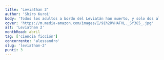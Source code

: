 ```yaml
---
title: 'Leviathan 2'
author: 'Shiro Kuroi'
body: 'Todos los adultos a bordo del Leviatán han muerto, y solo dos alumnos saben que la ayuda no va a llegar. ¿Deberían avisar a sus amigos e intentar encontrar juntos una salida a esta situación tan desesperada?'
cover: 'https://m.media-amazon.com/images/I/91h2RVHAFVL._SY385_.jpg'
alt: 'Leviathan 2'
monthRead: abril
tag: ['ciencia ficción']
concorrente: 'alessandro'
slug: 'leviathan-2'
punti: 3
---
```

